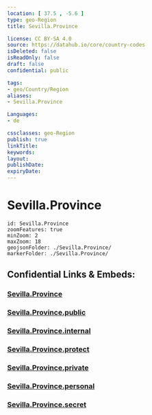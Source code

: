 ```yaml
---
location: [ 37.5 , -5.6 ] 
type: geo-Region
title: Sevilla.Province

license: CC BY-SA 4.0
source: https://datahub.io/core/country-codes
isDeleted: false
isReadOnly: false
draft: false
confidential: public

tags:
- geo/Country/Region
aliases:
- Sevilla.Province

Languages:
- de

cssclasses: geo-Region
publish: true
linkTitle: 
keywords: 
layout: 
publishDate: 
expiryDate: 
---
```


# Sevilla.Province

```leaflet
id: Sevilla.Province
zoomFeatures: true 
minZoom: 2 
maxZoom: 18
geojsonFolder: ./Sevilla.Province/
markerFolder: ./Sevilla.Province/
```


## Confidential Links & Embeds: 

### [Sevilla.Province](/_Standards/Earth/Continent/Europe/Europe~South/Spain/Provinces~Spain/Andalusia/Sevilla.Province.md) 

### [Sevilla.Province.public](/_public/Earth/Continent/Europe/Europe~South/Spain/Provinces~Spain/Andalusia/Sevilla.Province.public.md) 

### [Sevilla.Province.internal](/_internal/Earth/Continent/Europe/Europe~South/Spain/Provinces~Spain/Andalusia/Sevilla.Province.internal.md) 

### [Sevilla.Province.protect](/_protect/Earth/Continent/Europe/Europe~South/Spain/Provinces~Spain/Andalusia/Sevilla.Province.protect.md) 

### [Sevilla.Province.private](/_private/Earth/Continent/Europe/Europe~South/Spain/Provinces~Spain/Andalusia/Sevilla.Province.private.md) 

### [Sevilla.Province.personal](/_personal/Earth/Continent/Europe/Europe~South/Spain/Provinces~Spain/Andalusia/Sevilla.Province.personal.md) 

### [Sevilla.Province.secret](/_secret/Earth/Continent/Europe/Europe~South/Spain/Provinces~Spain/Andalusia/Sevilla.Province.secret.md)

